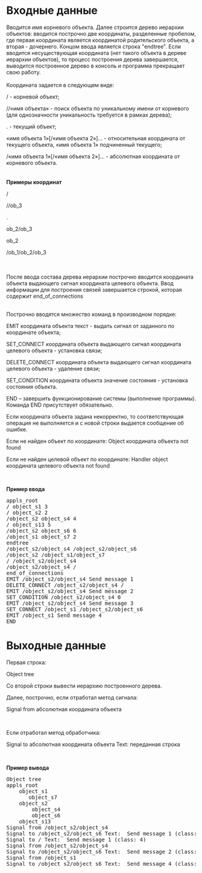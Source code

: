 Входные данные
==============
Вводится имя корневого объекта. Далее строится дерево иерархии объектов: вводится построчно две координаты, разделенные пробелом, 
где первая координата является координатой родительского объекта, а вторая - дочернего. Концом ввода является строка "endtree". Если
вводится несуществующая координата (нет такого объекта в дереве иерархии объектов), то процесс построения дерева завершается, выводится построенное дерево
в консоль и программа прекращает свою работу.
<br/><br/>
Координата задается в следующем виде:

/ - корневой объект;

//«имя объекта» - поиск объекта по уникальному имени от корневого (для однозначности уникальность требуется в рамках дерева);

. - текущий объект;

«имя объекта 1»[/«имя объекта 2»]... - относительная координата от текущего объекта, «имя объекта 1» подчиненный текущего;

/«имя объекта 1»[/«имя объекта 2»]... - абсолютная координата от корневого объекта.  
<br/><br/>
**Примеры координат**

/

//ob_3

.

ob_2/ob_3

ob_2

/ob_1/ob_2/ob_3

<br/><br/>
После ввода состава дерева иерархии построчно вводится координата объекта выдающего сигнал координата целевого объекта.
Ввод информации для построения связей завершается строкой, которая содержит end_of_connections

<br/>
Построчно вводятся множество команд в производном порядке:

EMIT координата объекта текст - выдать сигнал от заданного по координате объекта;

SET_CONNECT координата объекта выдающего сигнал координата целевого объекта - установка связи;

DELETE_CONNECT координата объекта выдающего сигнал координата целевого объекта - удаление связи;

SET_CONDITION координата объекта значение состояния - установка состояния объекта.

END – завершить функционирование системы (выполнение программы). Команда END присутствует обязательно.

Если координата объекта задана некорректно, то соответствующая операция не выполняется и с новой строки выдается сообщение об ошибке. 

Если не найден объект по координате:
Object координата объекта not found

Если не найден целевой объект по координате:
Handler object координата целевого объекта not found

<br/>

**Пример ввода**<br/>
<pre>
appls_root
/ object_s1 3
/ object_s2 2
/object_s2 object_s4 4
/ object_s13 5
/object_s2 object_s6 6
/object_s1 object_s7 2
endtree
/object_s2/object_s4 /object_s2/object_s6
/object_s2 /object_s1/object_s7
/ /object_s2/object_s4
/object_s2/object_s4 /
end_of_connections
EMIT /object_s2/object_s4 Send message 1 
DELETE_CONNECT /object_s2/object_s4 /
EMIT /object_s2/object_s4 Send message 2
SET_CONDITION /object_s2/object_s4 0
EMIT /object_s2/object_s4 Send message 3
SET_CONNECT /object_s1 /object_s2/object_s6
EMIT /object_s1 Send message 4
END
</pre>

Выходные данные
===============

Первая строка:

Object tree

Со второй строки вывести иерархию построенного дерева.

Далее, построчно, если отработал метод сигнала:

Signal from абсолютная координата объекта

<br/>

Если отработал метод обработчика:

Signal to абсолютная координата объекта Text:  переданная строка

<br/>

**Пример вывода**
<pre>
Object tree
appls_root
    object_s1
       object_s7
    object_s2
        object_s4
        object_s6
    object_s13
Signal from /object_s2/object_s4
Signal to /object_s2/object_s6 Text:  Send message 1 (class: 4)
Signal to / Text:  Send message 1 (class: 4)
Signal from /object_s2/object_s4
Signal to /object_s2/object_s6 Text:  Send message 2 (class: 4)
Signal from /object_s1
Signal to /object_s2/object_s6 Text:  Send message 4 (class: 3)
</pre>
